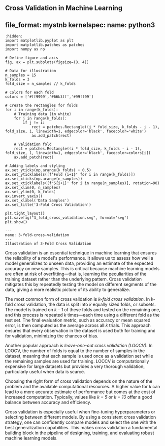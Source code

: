 **Cross Validation in Machine Learning**
---
file_format: mystnb
kernelspec:
  name: python3
---


```{code-cell} python
:hidden:
import matplotlib.pyplot as plt
import matplotlib.patches as patches
import numpy as np

# Define figure and axis
fig, ax = plt.subplots(figsize=(8, 4))

# Data for illustration
n_samples = 15
k_folds = 3
fold_size = n_samples // k_folds

# Colors for each fold
colors = ['#ff9999','#66b3ff','#99ff99']

# Create the rectangles for folds
for i in range(k_folds):
    # Training data (in white)
    for j in range(k_folds):
        if j != i:
            rect = patches.Rectangle((j * fold_size, k_folds - i - 1), fold_size, 1, linewidth=1, edgecolor='black', facecolor='white')
            ax.add_patch(rect)

    # Validation fold
    rect = patches.Rectangle((i * fold_size, k_folds - i - 1), fold_size, 1, linewidth=1, edgecolor='black', facecolor=colors[i])
    ax.add_patch(rect)

# Adding labels and styling
ax.set_yticks(np.arange(k_folds) + 0.5)
ax.set_yticklabels([f'Fold {i+1}' for i in range(k_folds)])
ax.set_xticks(np.arange(n_samples))
ax.set_xticklabels([f'S{i+1}' for i in range(n_samples)], rotation=90)
ax.set_xlim(0, n_samples)
ax.set_ylim(0, k_folds)
ax.invert_yaxis()
ax.set_xlabel('Data Samples')
ax.set_title('3-Fold Cross Validation')

plt.tight_layout()
plt.savefig("3_fold_cross_validation.svg", format='svg')
plt.show()
```

```{figure} 3_fold_cross_validation.svg
---
name: 3-fold-cross-validation
---
Illustration of 3-Fold Cross Validation
```

Cross validation is an essential technique in machine learning that ensures the reliability of a model's performance. It allows us to assess how well a model generalizes to unseen data, providing an estimate of the expected accuracy on new samples. This is critical because machine learning models are often at risk of overfitting—that is, learning the peculiarities of the training dataset rather than the underlying pattern. Cross validation mitigates this by repeatedly testing the model on different segments of the data, giving a more realistic picture of its ability to generalize.

The most common form of cross validation is *k-fold cross validation*. In k-fold cross validation, the data is split into *k* equally sized folds, or subsets. The model is trained on *k – 1* of these folds and tested on the remaining one, and this process is repeated *k* times—each time using a different fold as the test set. The final evaluation metric, such as accuracy or mean squared error, is then computed as the average across all *k* trials. This approach ensures that every observation in the dataset is used both for training and for validation, minimizing the chances of bias.

Another popular approach is *leave-one-out cross validation (LOOCV)*. In LOOCV, the number of folds is equal to the number of samples in the dataset, meaning that each sample is used once as a validation set while the remaining samples are used for training. LOOCV is computationally expensive for large datasets but provides a very thorough validation, particularly useful when data is scarce.

Choosing the right form of cross validation depends on the nature of the problem and the available computational resources. A higher value for *k* can lead to a more accurate estimate of performance but comes at the cost of increased computation. Typically, values like *k = 5* or *k = 10* offer a good balance between accuracy and efficiency.

Cross validation is especially useful when fine-tuning hyperparameters or selecting between different models. By using a consistent cross validation strategy, one can confidently compare models and select the one with the best generalization capabilities. This makes cross validation a fundamental building block in the pipeline of designing, training, and evaluating robust machine learning models.